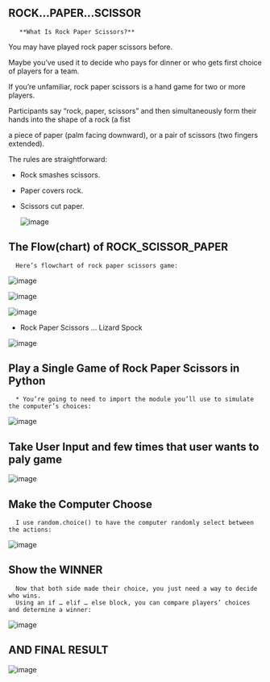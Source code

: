 ## ROCK...PAPER...SCISSOR

       **What Is Rock Paper Scissors?**
       
You may have played rock paper scissors before. 

Maybe you’ve used it to decide who pays for dinner or who gets first choice of players for a team.

If you’re unfamiliar, rock paper scissors is a hand game for two or more players.

Participants say “rock, paper, scissors” and then simultaneously form their hands into the shape of a rock (a fist

a piece of paper (palm facing downward), or a pair of scissors (two fingers extended).

The rules are straightforward:

   - Rock smashes scissors.
   - Paper covers rock.
   - Scissors cut paper.
   
   
       ![image](https://user-images.githubusercontent.com/100950189/188866105-91ec1519-c94a-4506-b0c1-133133121e40.png)    

## The Flow(chart) of ROCK_SCISSOR_PAPER
      
      Here’s flowchart of rock paper scissors game:
      
   ![image](https://user-images.githubusercontent.com/100950189/188867657-354e9c65-1cfd-4ca1-81eb-4dc386edcbe2.png)   
   
  ![image](https://user-images.githubusercontent.com/100950189/188867762-629a7e83-79e5-4289-95fc-bc13a652454c.png)      
      
  ![image](https://user-images.githubusercontent.com/100950189/188867879-0b258c47-f346-4d9d-afa7-b6aaab0243be.png)  
  
   - Rock Paper Scissors … Lizard Spock
  
![image](https://user-images.githubusercontent.com/100950189/188868008-d66e69fb-2fa5-4b42-b10b-54e16c73e594.png)


## Play a Single Game of Rock Paper Scissors in Python

      * You’re going to need to import the module you’ll use to simulate the computer’s choices:
      
   ![image](https://user-images.githubusercontent.com/100950189/188869275-d4672bbb-ec35-437b-8462-597dbc055525.png)
   
   
 ## Take User Input and few times that user wants to paly game
 
   ![image](https://user-images.githubusercontent.com/100950189/188869873-f34c9f4f-87a1-468b-9683-b8806753afd1.png)

 ## Make the Computer Choose
 
      I use random.choice() to have the computer randomly select between the actions:
      
   ![image](https://user-images.githubusercontent.com/100950189/188872639-d598ed4e-2e9a-4b8b-a03e-656a576c33ec.png)
   
 ## Show the WINNER
 
      Now that both side made their choice, you just need a way to decide who wins.
      Using an if … elif … else block, you can compare players’ choices and determine a winner:
      
   ![image](https://user-images.githubusercontent.com/100950189/188873100-1317ace5-a0bb-45ff-85f7-c9958427a4df.png)
   
## AND FINAL RESULT

  ![image](https://user-images.githubusercontent.com/100950189/188875608-95e2618a-6bee-49d5-a8f9-ea60e3bff3ba.png)

   
